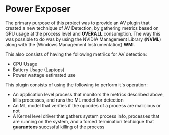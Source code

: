 # Power Exposer

The primary purpose of this project was to provide an AV plugin that created a new technique of AV Detection, by gathering metrics
based on GPU usage at the process level and **OVERALL** consumption. The way this was possible to do was by using the NVIDIA Management Library (**NVML**) along with the (Windows Management Instrumentation) **WMI**. 

This also consists of having the following metriics for AV detection:

- CPU Usage
- Battery Usage (Laptops)
- Power wattage estimated use

This plugin consists of using the following to perform it's operation:

- An application level process that monitors the metrics described above, kills processes, and runs the ML model for detection
- An ML model that verifies if the opcodes of a process are malicious or not
- A Kernel level driver that gathers system process info, processes that are running on the system, and a forced termination techbique that **guarantees** succssful killing of the process

